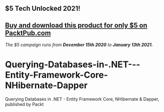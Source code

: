 ## $5 Tech Unlocked 2021!
[Buy and download this product for only $5 on PacktPub.com](https://www.packtpub.com/)
-----
*The $5 campaign         runs from __December 15th 2020__ to __January 13th 2021.__*

# Querying-Databases-in-.NET---Entity-Framework-Core-NHibernate-Dapper
Querying Databases in .NET - Entity Framework Core, NHibernate &amp; Dapper, published by Packt
